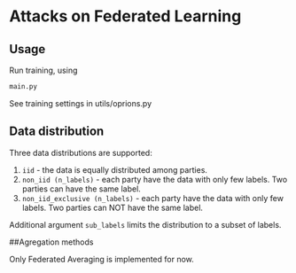 # Attacks on Federated Learning 

## Usage 
Run training, using 

```python
main.py 
```
See training settings in utils/oprions.py


## Data distribution 

Three data distributions are supported: 
 
 1. `iid` - the data is equally distributed among parties.
 2. `non_iid (n_labels)` - each party have the data with only few labels. Two parties can have the same label.
 3. `non_iid_exclusive (n_labels)` - each party have the data with only few labels. Two parties can NOT have the same label.

Additional argument `sub_labels` limits the distribution to a subset of labels.

##Agregation methods

Only Federated Averaging is implemented for now. 


